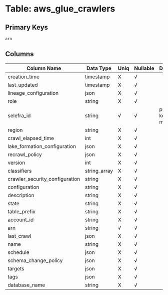 # Table: aws_glue_crawlers

## Primary Keys 

```
arn
```


## Columns 

|  Column Name   |  Data Type  | Uniq | Nullable | Description | 
|  ----  | ----  | ----  | ----  | ---- | 
| creation_time | timestamp | X | √ |  | 
| last_updated | timestamp | X | √ |  | 
| lineage_configuration | json | X | √ |  | 
| role | string | X | √ |  | 
| selefra_id | string | √ | √ | primary keys value md5 | 
| region | string | X | √ |  | 
| crawl_elapsed_time | int | X | √ |  | 
| lake_formation_configuration | json | X | √ |  | 
| recrawl_policy | json | X | √ |  | 
| version | int | X | √ |  | 
| classifiers | string_array | X | √ |  | 
| crawler_security_configuration | string | X | √ |  | 
| configuration | string | X | √ |  | 
| description | string | X | √ |  | 
| state | string | X | √ |  | 
| table_prefix | string | X | √ |  | 
| account_id | string | X | √ |  | 
| arn | string | √ | √ |  | 
| last_crawl | json | X | √ |  | 
| name | string | X | √ |  | 
| schedule | json | X | √ |  | 
| schema_change_policy | json | X | √ |  | 
| targets | json | X | √ |  | 
| tags | json | X | √ |  | 
| database_name | string | X | √ |  | 


